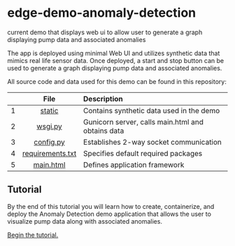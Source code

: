 # edge-demo-anomaly-detection
current demo that displays web ui to allow user to generate a graph displaying pump data and associated anomalies

The app is deployed using minimal Web UI and utilizes synthetic data that mimics real life sensor data. Once deployed, a start and stop button can be used to generate a graph displaying pump data and associated anomalies. 

All source code and data used for this demo can be found in this repository: 

|  | **File**                                  |                                                              Description                                                         |
|-:|:----------------------------------------------------:|:---------------------------------------------------------------------------------------------------------------------------|
| 1| [static](../static)                 |      Contains synthetic data used in the demo |
| 2| [wsgi.py](../wsgi.py)      |     Gunicorn server, calls main.html and obtains data                                     |
| 3| [config.py](../config.py)    | Establishes 2-way socket communication |
| 4| [requirements.txt](../requirements.txt) | Specifies default required packages |
| 5| [main.html](../templates/main.html)  | Defines application framework | 

## Tutorial

By the end of this tutorial you will learn how to create, containerize, and deploy the Anomaly Detection demo application that allows the user to visualize pump data along with associated anomalies. 

[Begin the tutorial.](./workshop/deployment.md)

